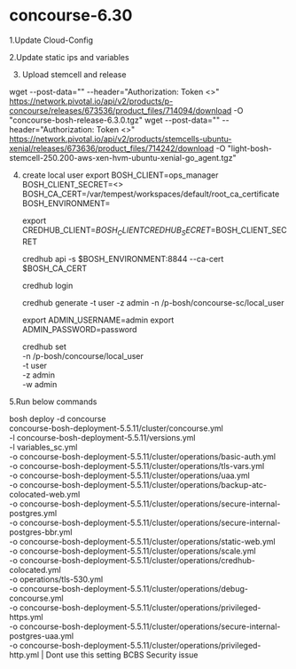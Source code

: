 # concourse-6.30
1.Update Cloud-Config 

2.Update static ips and variables 

3. Upload stemcell and release

wget --post-data="" --header="Authorization: Token <>" https://network.pivotal.io/api/v2/products/p-concourse/releases/673536/product_files/714094/download -O "concourse-bosh-release-6.3.0.tgz"
wget --post-data="" --header="Authorization: Token <>" https://network.pivotal.io/api/v2/products/stemcells-ubuntu-xenial/releases/673636/product_files/714242/download -O "light-bosh-stemcell-250.200-aws-xen-hvm-ubuntu-xenial-go_agent.tgz"

4. create local user
   export BOSH_CLIENT=ops_manager BOSH_CLIENT_SECRET=<> BOSH_CA_CERT=/var/tempest/workspaces/default/root_ca_certificate BOSH_ENVIRONMENT=<redacted>

   export CREDHUB_CLIENT=$BOSH_CLIENT CREDHUB_SECRET=$BOSH_CLIENT_SECRET
   
   credhub api -s $BOSH_ENVIRONMENT:8844 --ca-cert $BOSH_CA_CERT
   
   credhub login

   credhub generate -t user -z admin -n /p-bosh/concourse-sc/local_user

   export ADMIN_USERNAME=admin
   export ADMIN_PASSWORD=password

   credhub set \
   -n /p-bosh/concourse/local_user \
   -t user \
   -z admin \
   -w admin

5.Run below commands

bosh deploy -d concourse \
concourse-bosh-deployment-5.5.11/cluster/concourse.yml \
-l concourse-bosh-deployment-5.5.11/versions.yml \
-l variables_sc.yml \
-o concourse-bosh-deployment-5.5.11/cluster/operations/basic-auth.yml \
-o concourse-bosh-deployment-5.5.11/cluster/operations/tls-vars.yml \
-o concourse-bosh-deployment-5.5.11/cluster/operations/uaa.yml \
-o concourse-bosh-deployment-5.5.11/cluster/operations/backup-atc-colocated-web.yml \
-o concourse-bosh-deployment-5.5.11/cluster/operations/secure-internal-postgres.yml \
-o concourse-bosh-deployment-5.5.11/cluster/operations/secure-internal-postgres-bbr.yml \
-o concourse-bosh-deployment-5.5.11/cluster/operations/static-web.yml \
-o concourse-bosh-deployment-5.5.11/cluster/operations/scale.yml \
-o concourse-bosh-deployment-5.5.11/cluster/operations/credhub-colocated.yml \
-o operations/tls-530.yml \
-o concourse-bosh-deployment-5.5.11/cluster/operations/debug-concourse.yml \
-o concourse-bosh-deployment-5.5.11/cluster/operations/privileged-https.yml \
-o concourse-bosh-deployment-5.5.11/cluster/operations/secure-internal-postgres-uaa.yml \
-o concourse-bosh-deployment-5.5.11/cluster/operations/privileged-http.yml | Dont use this setting BCBS Security issue
